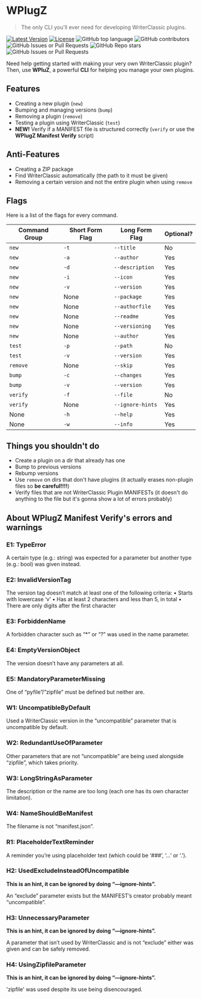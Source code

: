 # WPlugZ
> The only CLI you'll ever need for developing WriterClassic plugins.

[![Latest Version](https://img.shields.io/github/v/tag/MF366-Coding/WPlugZ-CLI?color=brown)](https://github.com/MF366-Coding/WPlugZ-CLI/releases/latest)
[![License](https://img.shields.io/github/license/MF366-Coding/WPlugZ-CLI)](https://raw.githubusercontent.com/MF366-Coding/WPlugZ-CLI/main/LICENSE)
![GitHub top language](https://img.shields.io/github/languages/top/MF366-Coding/WPlugZ-CLI?color=purple)
![GitHub contributors](https://img.shields.io/github/contributors/MF366-Coding/WPlugZ-CLI?color=yellow)
![GitHub Issues or Pull Requests](https://img.shields.io/github/issues-pr/MF366-Coding/WPlugZ-CLI?style=flat&color=green)
![GitHub Repo stars](https://img.shields.io/github/stars/MF366-Coding/WPlugZ-CLI?color=red)
![GitHub Issues or Pull Requests](https://img.shields.io/github/issues/MF366-Coding/WPlugZ-CLI?style=flat&color=red)

Need help getting started with making your very own WriterClassic plugin? Then, use **WPluZ**, a powerful **CLI** for helping you manage your own plugins.

## Features
- Creating a new plugin (`new`)
- Bumping and managing versions (`bump`)
- Removing a plugin (`remove`)
- Testing a plugin using WriterClassic (`test`)
- **NEW!** Verify if a MANIFEST file is structured correctly (`verify` or use the **WPlugZ Manifest Verify** script)

## Anti-Features
- Creating a ZIP package
- Find WriterClassic automatically (the path to it must be given)
- Removing a certain version and not the entire plugin when using `remove`

## Flags
Here is a list of the flags for every command.

| Command Group | Short Form Flag | Long Form Flag | Optional? |
--------|------|-----------|----|
| `new` | `-t` | `--title` | No |
| `new` | `-a` | `--author` | Yes |
| `new` | `-d` | `--description` | Yes |
| `new` | `-i` | `--icon` | Yes |
| `new` | `-v` | `--version` | Yes |
| `new` | None | `--package` | Yes |
| `new` | None | `--authorfile` | Yes |
| `new` | None | `--readme` | Yes |
| `new` | None | `--versioning` | Yes |
| `new` | None | `--author` | Yes |
| `test` | `-p` | `--path` | No |
| `test` | `-v` | `--version` | Yes |
| `remove` | None | `--skip` | Yes |
| `bump` | `-c` | `--changes` | Yes |
| `bump` | `-v` | `--version` | Yes |
| `verify` | `-f` | `--file` | No |
| `verify` | None | `--ignore-hints` | Yes |
| None | `-h` | `--help` | Yes |
| None | `-w` | `--info` | Yes |

## Things you shouldn't do
- Create a plugin on a dir that already has one
- Bump to previous versions
- Rebump versions
- Use `remove` on dirs that don't have plugins (it actually erases non-plugin files so **be careful!!!!**)
- Verify files that are not WriterClassic Plugin MANIFESTs (it doesn't do anything to the file but it's gonna show a lot of errors probably)

## About WPlugZ Manifest Verify's errors and warnings
### E1: TypeError
A certain type (e.g.: string) was expected for a parameter but another type (e.g.: bool) was given instead.

### E2: InvalidVersionTag
The version tag doesn’t match at least one of the following criteria:
•    Starts with lowercase ‘v’
•    Has at least 2 characters and less than 5, in total
•    There are only digits after the first character

### E3: ForbiddenName
A forbidden character such as “*” or “?” was used in the name parameter.

### E4: EmptyVersionObject
The version doesn’t have any parameters at all.

### E5: MandatoryParameterMissing
One of “pyfile”/”zipfile” must be defined but neither are.

### W1: UncompatibleByDefault
Used a WriterClassic version in the “uncompatible” parameter that is uncompatible by default.

### W2: RedundantUseOfParameter
Other parameters that are not “uncompatible” are being used alongside “zipfile”, which takes priority.

### W3: LongStringAsParameter
The description or the name are too long (each one has its own character limitation).

### W4: NameShouldBeManifest
The filename is not “manifest.json”.

### R1: PlaceholderTextReminder
A reminder you’re using placeholder text (which could be ‘###’, ‘…’ or ‘.’).

### H2: UsedExcludeInsteadOfUncompatible
**This is an hint, it can be ignored by doing “—ignore-hints”.**

An “exclude” parameter exists but the MANIFEST’s creator probably meant “uncompatible”.

### H3: UnnecessaryParameter
**This is an hint, it can be ignored by doing “—ignore-hints”.**

A parameter that isn’t used by WriterClassic and is not “exclude” either was given and can be safely removed.

### H4: UsingZipfileParameter
**This is an hint, it can be ignored by doing “—ignore-hints”.**

'zipfile' was used despite its use being disencouraged.
